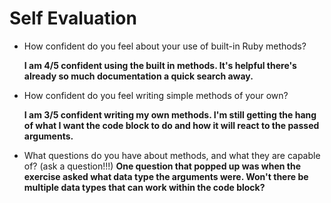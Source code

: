 # Self Evaluation

- How confident do you feel about your use of built-in Ruby methods?

    **I am 4/5 confident using the built in methods. It's helpful there's already so much documentation a quick search away.**

- How confident do you feel writing simple methods of your own?

    **I am 3/5 confident writing my own methods. I'm still getting the hang of what I want the code block to do and how it will react to the passed arguments.**

- What questions do you have about methods, and what they are capable of? (ask a question!!!)
    **One question that popped up was when the exercise asked what data type the arguments were. Won't there be multiple data types that can work within the code block?**
